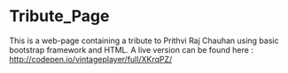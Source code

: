 # Tribute_Page
  This is a web-page containing a tribute to Prithvi Raj Chauhan using basic bootstrap framework and HTML.
  A live version can be found here : http://codepen.io/vintageplayer/full/XKrqPZ/

